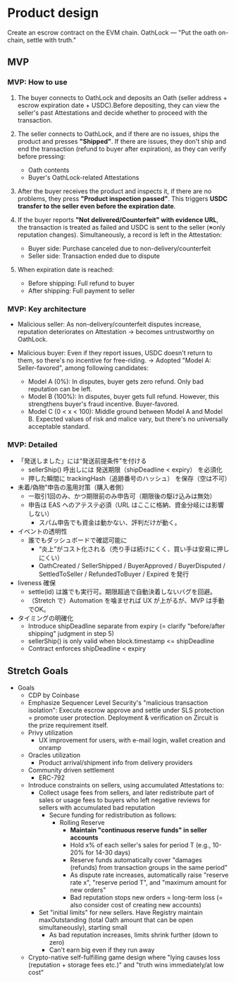 # Product design

Create an escrow contract on the EVM chain.
OathLock — "Put the oath on-chain, settle with truth."

## MVP

### MVP: How to use

  1. The buyer connects to OathLock and deposits an Oath (seller address + escrow expiration date + USDC).Before depositing, they can view the seller's past Attestations and decide whether to proceed with the transaction.

  2. The seller connects to OathLock, and if there are no issues, ships the product and presses **"Shipped"**. If there are issues, they don't ship and end the transaction (refund to buyer after expiration), as they can verify before pressing:
     - Oath contents
     - Buyer's OathLock-related Attestations

  3. After the buyer receives the product and inspects it, if there are no problems, they press **"Product inspection passed"**. This triggers **USDC transfer to the seller even before the expiration date**.

  4. If the buyer reports **"Not delivered/Counterfeit" with evidence URL**, the transaction is treated as failed and USDC is sent to the seller (※only reputation changes). Simultaneously, a record is left in the Attestation:
     - Buyer side: Purchase canceled due to non-delivery/counterfeit
     - Seller side: Transaction ended due to dispute

  5. When expiration date is reached:
     - Before shipping: Full refund to buyer
     - After shipping: Full payment to seller

### MVP: Key architecture

- Malicious seller: As non-delivery/counterfeit disputes increase, reputation deteriorates on Attestation → becomes untrustworthy on OathLock.

- Malicious buyer: Even if they report issues, USDC doesn't return to them, so there's no incentive for free-riding. -> Adopted "Model A: Seller-favored", among following candidates:
  - Model A (0%): In disputes, buyer gets zero refund. Only bad reputation can be left.
  - Model B (100%): In disputes, buyer gets full refund. However, this strengthens buyer's fraud incentive. Buyer-favored.
  - Model C (0 < x < 100): Middle ground between Model A and Model B. Expected values of risk and malice vary, but there's no universally acceptable standard.

### MVP: Detailed

- 「発送しました」には“発送前提条件”を付ける
  - sellerShip() 呼出しには 発送期限（shipDeadline < expiry） を必須化
  - 押した瞬間に trackingHash（追跡番号のハッシュ） を保存（空は不可）
- 未着/偽物”申告の濫用対策（購入者側）
  - 一取引1回のみ、かつ期限前のみ申告可（期限後の駆け込みは無効）
  - 申告は EAS へのアテステ必須（URL はここに格納、資金分岐には影響しない）
    - スパム申告でも資金は動かない、評判だけが動く。
- イベントの透明性
  - 誰でもダッシュボードで確認可能に
    - “炎上”がコスト化される（売り手は続けにくく、買い手は安易に押しにくい）
    - OathCreated / SellerShipped / BuyerApproved / BuyerDisputed / SettledToSeller / RefundedToBuyer / Expired
を発行
- liveness 確保
  - settle(id) は誰でも実行可。期限超過で自動決着しないバグを回避。
  - （Stretch で）Automation を噛ませれば UX が上がるが、MVP は手動でOK。
- タイミングの明確化
  - Introduce shipDeadline separate from expiry (= clarify "before/after shipping" judgment in step 5)
  - sellerShip() is only valid when block.timestamp <= shipDeadline
  - Contract enforces shipDeadline < expiry

## Stretch Goals

- Goals
  - CDP by Coinbase
  - Emphasize Sequencer Level Security's "malicious transaction isolation": Execute escrow approve and settle under SLS protection = promote user protection. Deployment & verification on Zircuit is the prize requirement itself.
  - Privy utilization
    - UX improvement for users, with e-mail login, wallet creation and onramp
  - Oracles utilization
    - Product arrival/shipment info from delivery providers
  - Community driven settlement
    - ERC-792
  - Introduce constraints on sellers, using accumulated Attestations to:
    - Collect usage fees from sellers, and later redistribute part of sales or usage fees to buyers who left negative reviews for sellers with accumulated bad reputation
      - Secure funding for redistribution as follows:
        - Rolling Reserve
          - **Maintain "continuous reserve funds" in seller accounts**
          - Hold x% of each seller's sales for period T (e.g., 10-20% for 14-30 days)
          - Reserve funds automatically cover "damages (refunds) from transaction groups in the same period"
          - As dispute rate increases, automatically raise "reserve rate x", "reserve period T", and "maximum amount for new orders"
          - Bad reputation stops new orders = long-term loss (= also consider cost of creating new accounts)
    - Set "initial limits" for new sellers. Have Registry maintain maxOutstanding (total Oath amount that can be open simultaneously), starting small
      - As bad reputation increases, limits shrink further (down to zero)
      - Can't earn big even if they run away
  - Crypto-native self-fulfilling game design where "lying causes loss (reputation + storage fees etc.)" and "truth wins immediately/at low cost"

